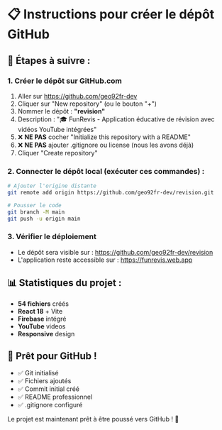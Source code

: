 # 📋 Instructions pour créer le dépôt GitHub

## 🚀 Étapes à suivre :

### 1. Créer le dépôt sur GitHub.com
1. Aller sur https://github.com/geo92fr-dev
2. Cliquer sur "New repository" (ou le bouton "+")
3. Nommer le dépôt : **"revision"**
4. Description : "🎓 FunRevis - Application éducative de révision avec vidéos YouTube intégrées"
5. ❌ **NE PAS** cocher "Initialize this repository with a README"
6. ❌ **NE PAS** ajouter .gitignore ou license (nous les avons déjà)
7. Cliquer "Create repository"

### 2. Connecter le dépôt local (exécuter ces commandes) :

```bash
# Ajouter l'origine distante
git remote add origin https://github.com/geo92fr-dev/revision.git

# Pousser le code
git branch -M main
git push -u origin main
```

### 3. Vérifier le déploiement
- Le dépôt sera visible sur : https://github.com/geo92fr-dev/revision
- L'application reste accessible sur : https://funrevis.web.app

## 📊 Statistiques du projet :
- **54 fichiers** créés
- **React 18** + Vite
- **Firebase** intégré
- **YouTube** videos
- **Responsive** design

## 🎯 Prêt pour GitHub !
- ✅ Git initialisé
- ✅ Fichiers ajoutés  
- ✅ Commit initial créé
- ✅ README professionnel
- ✅ .gitignore configuré

Le projet est maintenant prêt à être poussé vers GitHub ! 🚀
